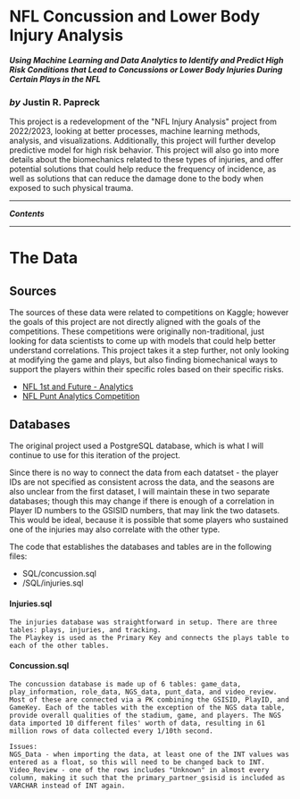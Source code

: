 # NFL Concussion and Lower Body Injury Analysis
***Using Machine Learning and Data Analytics to Identify and Predict High Risk Conditions that Lead to Concussions or Lower Body Injuries During Certain Plays in the NFL***
### *by* Justin R. Papreck

This project is a redevelopment of the "NFL Injury Analysis" project from 2022/2023, looking at better processes, machine learning methods, analysis, and visualizations. Additionally, this project will further develop predictive model for high risk behavior. This project will also go into more details about the biomechanics related to these types of injuries, and offer potential solutions that could help reduce the frequency of incidence, as well as solutions that can reduce the damage done to the body when exposed to such physical trauma. 

---
***Contents***



--- 
# The Data

## Sources
The sources of these data were related to competitions on Kaggle; however the goals of this project are not directly aligned with the goals of the competitions. These competitions were originally non-traditional, just looking for data scientists to come up with models that could help better understand correlations. This project takes it a step further, not only looking at modifying the game and plays, but also finding biomechanical ways to support the players within their specific roles based on their specific risks.  

- [NFL 1st and Future - Analytics](https://www.kaggle.com/competitions/nfl-playing-surface-analytics/data)
- [NFL Punt Analytics Competition](https://www.kaggle.com/competitions/NFL-Punt-Analytics-Competition/data)

## Databases 
The original project used a PostgreSQL database, which is what I will continue to use for this iteration of the project. 

Since there is no way to connect the data from each datatset - the player IDs are not specified as consistent across the data, and the seasons are also unclear from the first dataset, I will maintain these in two separate databases; though this may change if there is enough of a correlation in Player ID numbers to the GSISID numbers, that may link the two datasets. This would be ideal, because it is possible that some players who sustained one of the injuries may also correlate with the other type. 

The code that establishes the databases and tables are in the following files:
-  SQL/concussion.sql
-  /SQL/injuries.sql 

#### Injuries.sql
    The injuries database was straightforward in setup. There are three tables: plays, injuries, and tracking.
    The Playkey is used as the Primary Key and connects the plays table to each of the other tables. 

#### Concussion.sql
    The concussion database is made up of 6 tables: game_data, play_information, role_data, NGS_data, punt_data, and video_review. Most of these are connected via a PK combining the GSISID, PlayID, and GameKey. Each of the tables with the exception of the NGS data table, provide overall qualities of the stadium, game, and players. The NGS data imported 10 different files' worth of data, resulting in 61 million rows of data collected every 1/10th second. 

    Issues: 
    NGS_Data - when importing the data, at least one of the INT values was entered as a float, so this will need to be changed back to INT. 
    Video_Review - one of the rows includes "Unknown" in almost every column, making it such that the primary_partner_gsisid is included as VARCHAR instead of INT again.  
